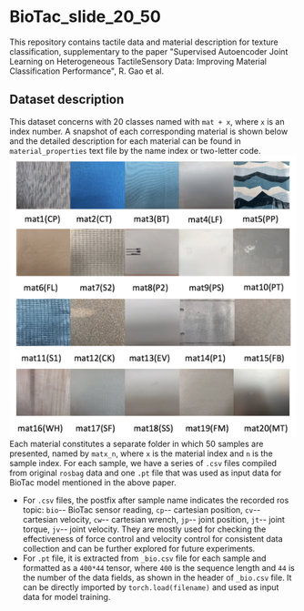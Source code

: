 # BioTac_slide_20_50
This repository contains tactile data and material description for texture classification, supplementary to the paper "Supervised  Autoencoder  Joint  Learning  on  Heterogeneous  TactileSensory  Data:  Improving  Material  Classification  Performance", R. Gao et al.

## Dataset description
This dataset concerns with 20 classes named with `mat + x`, where `x` is an index number. A snapshot of each corresponding material is shown below and the detailed description for each material can be found in `material_properties` text file by the name index or two-letter code.
![material_snaposhots](matx_collage.png "Snapshots of 20 materials")
<br/>
Each material constitutes a separate folder in which 50 samples are presented, named by `matx_n`, where `x` is the material index and `n` is the sample index. For each sample, we have a series of `.csv` files compiled from original `rosbag` data and one `.pt` file that was used as input data for BioTac model mentioned in the above paper. <br/>
* For `.csv` files, the postfix after sample name indicates the recorded ros topic: `bio`-- BioTac sensor reading, `cp`-- cartesian position, `cv`-- cartesian velocity, `cw`-- cartesian wrench, `jp`-- joint position, `jt`-- joint torque, `jv`-- joint velocity. They are mostly used for checking the effectiveness of force control and velocity control for consistent data collection and can be further explored for future experiments.
* For `.pt` file, it is extracted from `_bio.csv` file for each sample and formatted as a `400*44` tensor, where `400` is the sequence length and `44` is the number of the data fields, as shown in the header of `_bio.csv` file. It can be directly imported by `torch.load(filename)` and used as input data for model training.

